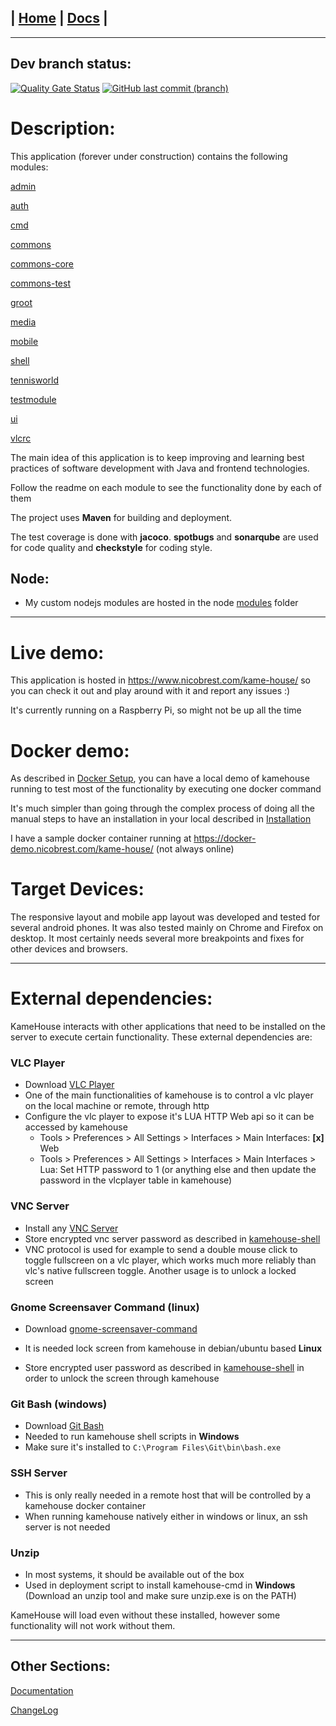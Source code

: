 | [Home](/README.md) | [Docs](/docs/README.md) |
---------------------------------------------------------------

*********************

## Dev branch status:

[![Quality Gate Status](https://sonarcloud.io/api/project_badges/measure?branch=dev&project=nbrest_kamehouse&metric=alert_status)](https://sonarcloud.io/dashboard?id=nbrest_kamehouse&branch=dev)
[![GitHub last commit (branch)](https://img.shields.io/github/last-commit/nbrest/kamehouse/dev)](https://github.com/nbrest/kamehouse/tree/dev)

# Description:

This application (forever under construction) contains the following modules:

[admin](/kamehouse-admin/README.md)

[auth](/kamehouse-auth/README.md)

[cmd](/kamehouse-cmd/README.md)

[commons](/kamehouse-commons/README.md)

[commons-core](/kamehouse-commons-core/README.md)

[commons-test](/kamehouse-commons-test/README.md)

[groot](/kamehouse-groot/README.md)

[media](/kamehouse-media/README.md)

[mobile](/kamehouse-mobile/README.md)

[shell](/kamehouse-shell/README.md)

[tennisworld](/kamehouse-tennisworld/README.md)

[testmodule](/kamehouse-testmodule/README.md)

[ui](/kamehouse-ui/README.md)

[vlcrc](/kamehouse-vlcrc/README.md)

The main idea of this application is to keep improving and learning best practices of software
development with Java and frontend technologies.

Follow the readme on each module to see the functionality done by each of them

The project uses **Maven** for building and deployment.

The test coverage is done with **jacoco**. **spotbugs** and **sonarqube** are used for code quality
and **checkstyle** for coding style.

## Node:

- My custom nodejs modules are hosted in the node [modules](/node/modules/) folder

*********************

# Live demo:

This application is hosted in https://www.nicobrest.com/kame-house/ so you can check it out and play
around with it and report any issues :)

It's currently running on a Raspberry Pi, so might not be up all the time

# Docker demo:

As described in [Docker Setup](/docs/docker/docker-setup.md), you can have a local demo of kamehouse
running to test most of the functionality by executing one docker command

It's much simpler than going through the complex process of doing all the manual steps to have an
installation in your local described in [Installation](/docs/installation/installation.md)

I have a sample docker container running at https://docker-demo.nicobrest.com/kame-house/ (not
always online)

# Target Devices:

The responsive layout and mobile app layout was developed and tested for several android phones. It
was also tested mainly on Chrome and Firefox on desktop. It most certainly needs several more
breakpoints and fixes for other devices and browsers.

*********************

# External dependencies:

KameHouse interacts with other applications that need to be installed on the server to execute
certain functionality. These external dependencies are:

### VLC Player

- Download [VLC Player](https://www.videolan.org/)
- One of the main functionalities of kamehouse is to control a vlc player on the local machine or
  remote, through http
- Configure the vlc player to expose it's LUA HTTP Web api so it can be accessed by kamehouse
    - Tools > Preferences > All Settings > Interfaces > Main Interfaces: **[x]** Web
    - Tools > Preferences > All Settings > Interfaces > Main Interfaces > Lua: Set HTTP password to
      1 (or anything else and then update the password in the vlcplayer table in kamehouse)

### VNC Server

- Install any [VNC Server](https://www.tightvnc.com/)
- Store encrypted vnc server password as described in [kamehouse-shell](/kamehouse-shell/README.md)
- VNC protocol is used for example to send a double mouse click to toggle fullscreen on a vlc player,
  which works much more reliably than vlc's native fullscreen toggle. Another usage is to unlock a
  locked screen

### Gnome Screensaver Command (linux)

- Download [gnome-screensaver-command](http://manpages.ubuntu.com/manpages/trusty/man1/gnome-screensaver-command.1.html)

- It is needed lock screen from kamehouse in debian/ubuntu based **Linux**
- Store encrypted user password as described in [kamehouse-shell](/kamehouse-shell/README.md) in order
  to unlock the screen through kamehouse

### Git Bash (windows)

- Download [Git Bash](https://www.git-scm.com/download/win)
- Needed to run kamehouse shell scripts in **Windows**
- Make sure it's installed to `C:\Program Files\Git\bin\bash.exe`

### SSH Server

- This is only really needed in a remote host that will be controlled by a kamehouse docker
  container
- When running kamehouse natively either in windows or linux, an ssh server is not needed

### Unzip

- In most systems, it should be available out of the box
- Used in deployment script to install kamehouse-cmd in **Windows** (Download an unzip tool and make
  sure unzip.exe is on the PATH)

KameHouse will load even without these installed, however some functionality will not work without
them.

*********************

## Other Sections:

[Documentation](/docs/README.md)

[ChangeLog](/changelog.md)
